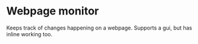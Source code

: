 # Webpage monitor

Keeps track of changes happening on a webpage.
Supports a gui, but has inline working too.